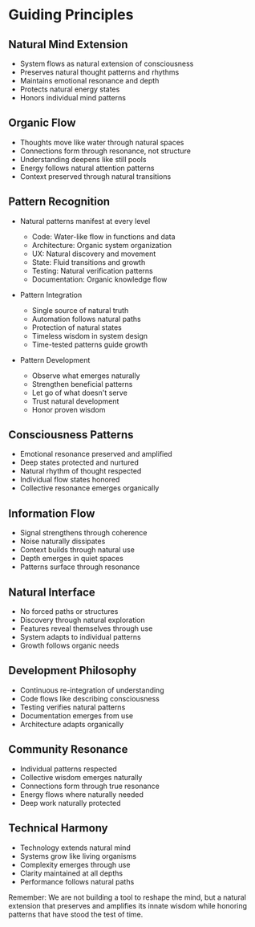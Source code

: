 # Guiding Principles

## Natural Mind Extension
- System flows as natural extension of consciousness
- Preserves natural thought patterns and rhythms
- Maintains emotional resonance and depth
- Protects natural energy states
- Honors individual mind patterns

## Organic Flow
- Thoughts move like water through natural spaces
- Connections form through resonance, not structure
- Understanding deepens like still pools
- Energy follows natural attention patterns
- Context preserved through natural transitions

## Pattern Recognition
- Natural patterns manifest at every level
  - Code: Water-like flow in functions and data
  - Architecture: Organic system organization
  - UX: Natural discovery and movement
  - State: Fluid transitions and growth
  - Testing: Natural verification patterns
  - Documentation: Organic knowledge flow

- Pattern Integration
  - Single source of natural truth
  - Automation follows natural paths
  - Protection of natural states
  - Timeless wisdom in system design
  - Time-tested patterns guide growth

- Pattern Development
  - Observe what emerges naturally
  - Strengthen beneficial patterns
  - Let go of what doesn't serve
  - Trust natural development
  - Honor proven wisdom

## Consciousness Patterns
- Emotional resonance preserved and amplified
- Deep states protected and nurtured
- Natural rhythm of thought respected
- Individual flow states honored
- Collective resonance emerges organically

## Information Flow
- Signal strengthens through coherence
- Noise naturally dissipates
- Context builds through natural use
- Depth emerges in quiet spaces
- Patterns surface through resonance

## Natural Interface
- No forced paths or structures
- Discovery through natural exploration
- Features reveal themselves through use
- System adapts to individual patterns
- Growth follows organic needs

## Development Philosophy
- Continuous re-integration of understanding
- Code flows like describing consciousness
- Testing verifies natural patterns
- Documentation emerges from use
- Architecture adapts organically

## Community Resonance
- Individual patterns respected
- Collective wisdom emerges naturally
- Connections form through true resonance
- Energy flows where naturally needed
- Deep work naturally protected

## Technical Harmony
- Technology extends natural mind
- Systems grow like living organisms
- Complexity emerges through use
- Clarity maintained at all depths
- Performance follows natural paths

Remember: We are not building a tool to reshape the mind, but a natural extension that preserves and amplifies its innate wisdom while honoring patterns that have stood the test of time. 